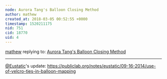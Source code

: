 ```yaml
---
node: Aurora Tang's Balloon Closing Method
author: mathew
created_at: 2018-03-05 00:52:55 +0000
timestamp: 1520211175
nid: 751
cid: 18770
uid: 4
---
```




[mathew](../profile/mathew) replying to: [Aurora Tang's Balloon Closing Method](../notes/mathew/2-5-2012/aurora-tangs-balloon-closing-method)

----
[@Eustatic](/profile/Eustatic)'s update:
https://publiclab.org/notes/eustatic/09-16-2014/use-of-velcro-ties-in-balloon-mapping